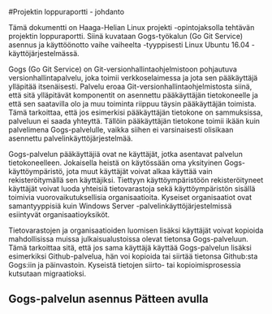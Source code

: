 #Projektin loppuraportti - johdanto

Tämä dokumentti on Haaga-Helian Linux projekti -opintojaksolla tehtävän projektin loppuraportti. Siinä kuvataan Gogs-työkalun (Go Git Service) asennus ja käyttöönotto vaihe vaiheelta -tyyppisesti Linux Ubuntu 16.04 -käyttöjärjestelmässä.

Gogs (Go Git Service) on Git-versionhallintaohjelmistoon pohjautuva versionhallintapalvelu, joka toimii verkkoselaimessa ja jota sen pääkäyttäjä ylläpitää itsenäisesti. Palvelu eroaa Git-versionhallintaohjelmistosta siinä, että sitä ylläpitävät komponentit on asennettu pääkäyttäjän tietokoneelle ja että sen saatavilla olo ja muu toiminta riippuu täysin pääkäyttäjän toimista. Tämä tarkoittaa, että jos esimerkisi pääkäyttäjän tietokone on sammuksissa, palveluun ei saada yhteyttä. Tällöin pääkäyttäjän tietokone toimii ikään kuin palvelimena Gogs-palvelulle, vaikka siihen ei varsinaisesti olisikaan asennettu palvelinkäyttöjärjestelmää.

Gogs-palvelun pääkäyttäjiä ovat ne käyttäjät, jotka asentavat palvelun tietokoneelleen. Jokaisella heistä on käytössään oma yksityinen Gogs-käyttöympäristö, jota muut käyttäjät voivat alkaa käyttää vain rekisteröitymällä sen käyttäjiksi. Tiettyyn käyttöympäristöön rekisteröityneet käyttäjät voivat luoda yhteisiä tietovarastoja sekä käyttöympäristön sisällä toimivia vuorovaikutuksellisia organisaatioita. Kyseiset organisaatiot ovat samantyyppisiä kuin Windows Server -palvelinkäyttöjärjestelmissä esiintyvät organisaatioyksiköt. 

Tietovarastojen ja organisaatioiden luomisen lisäksi käyttäjät voivat kopioida mahdollisissa muissa julkaisualustoissa olevat tietonsa Gogs-palveluun. Tämä tarkoittaa sitä, että jos sama käyttäjä käyttää Gogs-palvelun lisäksi esimerkiksi Github-palvelua, hän voi kopioida tai siirtää tietonsa Github:sta Gogs:iin ja päinvastoin. Kyseistä tietojen siirto- tai kopioimisprosessia kutsutaan migraatioksi.

## Gogs-palvelun asennus Pätteen avulla





